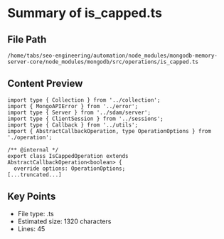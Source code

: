 # Summary of is_capped.ts
  
## File Path
`/home/tabs/seo-engineering/automation/node_modules/mongodb-memory-server-core/node_modules/mongodb/src/operations/is_capped.ts`

## Content Preview
```
import type { Collection } from '../collection';
import { MongoAPIError } from '../error';
import type { Server } from '../sdam/server';
import type { ClientSession } from '../sessions';
import type { Callback } from '../utils';
import { AbstractCallbackOperation, type OperationOptions } from './operation';

/** @internal */
export class IsCappedOperation extends AbstractCallbackOperation<boolean> {
  override options: OperationOptions;
[...truncated...]
```

## Key Points
- File type: .ts
- Estimated size: 1320 characters
- Lines: 45
